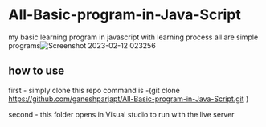 # All-Basic-program-in-Java-Script
my basic learning program in javascript with learning process
all are simple programs![Screenshot 2023-02-12 023256](https://user-images.githubusercontent.com/112177003/218281110-44756432-9996-462c-9d25-caaa37143838.png)
## how to use 
first - simply clone this repo command is -(git clone https://github.com/ganeshparjapt/All-Basic-program-in-Java-Script.git ) 

second - this folder opens in Visual studio to run with the live server
